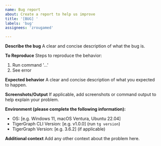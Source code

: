 ```yaml
---
name: Bug report
about: Create a report to help us improve
title: '[BUG] '
labels: 'bug'
assignees: 'zrougamed'

---
```


**Describe the bug**
A clear and concise description of what the bug is.

**To Reproduce**
Steps to reproduce the behavior:
1. Run command '...'
2. See error

**Expected behavior**
A clear and concise description of what you expected to happen.

**Screenshots/Output**
If applicable, add screenshots or command output to help explain your problem.

**Environment (please complete the following information):**
 - OS: [e.g. Windows 11, macOS Ventura, Ubuntu 22.04]
 - TigerGraph CLI Version: [e.g. v1.0.0] (run `tg version`)
 - TigerGraph Version: [e.g. 3.6.2] (if applicable)

**Additional context**
Add any other context about the problem here.